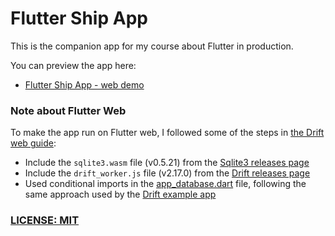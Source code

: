 # Flutter Ship App

This is the companion app for my course about Flutter in production.

You can preview the app here:

- [Flutter Ship App - web demo](https://bizz84.github.io/flutter_ship_app_web/)

### Note about Flutter Web

To make the app run on Flutter web, I followed some of the steps in [the Drift web guide](https://drift.simonbinder.eu/web/):

- Include the `sqlite3.wasm` file (v0.5.21) from the [Sqlite3 releases page](https://github.com/simolus3/sqlite3.dart/releases)
- Include the `drift_worker.js` file (v2.17.0) from the [Drift releases page](https://github.com/simolus3/drift/releases)
- Used conditional imports in the [app_database.dart](lib/src/data/app_database.dart) file, following the same approach used by the [Drift example app](https://github.com/simolus3/drift/tree/develop/examples/app)


### [LICENSE: MIT](LICENSE.md)